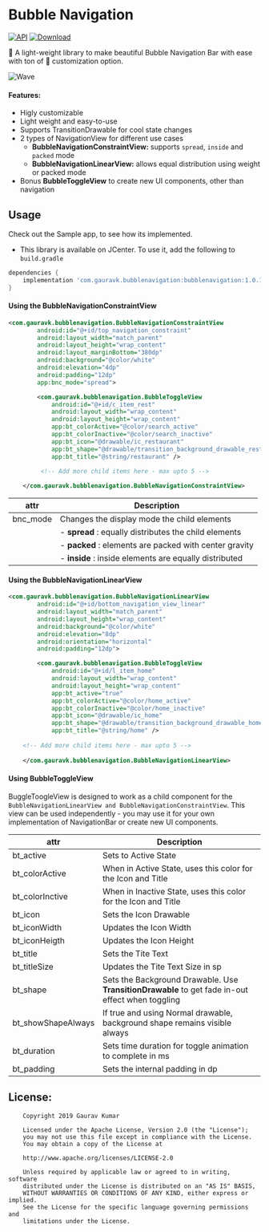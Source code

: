 # Bubble Navigation
[![API](https://img.shields.io/badge/API-19%2B-brightgreen.svg?style=flat)](https://android-arsenal.com/api?level=19) [ ![Download](https://api.bintray.com/packages/gauravk95/maven-repo/bubblenavigation/images/download.svg) ](https://bintray.com/gauravk95/maven-repo/bubblenavigation/_latestVersion)

🎉 A light-weight library to make beautiful Bubble Navigation Bar with ease with ton of 🎨 customization option.

![Wave](https://raw.githubusercontent.com/gauravk95/bubble-navigation/master/sample/sample.gif)

#### Features:
- Higly customizable
- Light weight and easy-to-use
- Supports TransitionDrawable for cool state changes
- 2 types of NavigationView for different use cases
    - **BubbleNavigationConstraintView:** supports `spread`, `inside` and `packed` mode
    - **BubbleNavigationLinearView:** allows equal distribution using weight or packed mode
- Bonus **BubbleToggleView** to create new UI components, other than navigation

## Usage

Check out the Sample app, to see how its implemented.

* This library is available on JCenter. To use it, add the following to `build.gradle`

```gradle
dependencies {
    implementation 'com.gauravk.bubblenavigation:bubblenavigation:1.0.1'
}
```

#### Using the BubbleNavigationConstraintView
```xml
<com.gauravk.bubblenavigation.BubbleNavigationConstraintView
        android:id="@+id/top_navigation_constraint"
        android:layout_width="match_parent"
        android:layout_height="wrap_content"
        android:layout_marginBottom="380dp"
        android:background="@color/white"
        android:elevation="4dp"
        android:padding="12dp"
        app:bnc_mode="spread">

        <com.gauravk.bubblenavigation.BubbleToggleView
            android:id="@+id/c_item_rest"
            android:layout_width="wrap_content"
            android:layout_height="wrap_content"
            app:bt_colorActive="@color/search_active"
            app:bt_colorInactive="@color/search_inactive"
            app:bt_icon="@drawable/ic_restaurant"
            app:bt_shape="@drawable/transition_background_drawable_restaurant"
            app:bt_title="@string/restaurant" />

         <!-- Add more child items here - max upto 5 -->
    
    </com.gauravk.bubblenavigation.BubbleNavigationConstraintView>
```
| **attr**     | **Description**                                       |
| ------------ | ----------------------------------------------------- | 
| bnc_mode     | Changes the display mode the child elements           |
|              | - **spread** : equally distributes the child elements | 
|              | - **packed** : elements are packed with center gravity|
|              | - **inside** : inside elements are equally distributed|

#### Using the BubbleNavigationLinearView

```xml
<com.gauravk.bubblenavigation.BubbleNavigationLinearView
        android:id="@+id/bottom_navigation_view_linear"
        android:layout_width="match_parent"
        android:layout_height="wrap_content"
        android:background="@color/white"
        android:elevation="8dp"
        android:orientation="horizontal"
        android:padding="12dp">

        <com.gauravk.bubblenavigation.BubbleToggleView
            android:id="@+id/l_item_home"
            android:layout_width="wrap_content"
            android:layout_height="wrap_content"
            app:bt_active="true"
            app:bt_colorActive="@color/home_active"
            app:bt_colorInactive="@color/home_inactive"
            app:bt_icon="@drawable/ic_home"
            app:bt_shape="@drawable/transition_background_drawable_home"
            app:bt_title="@string/home" />
  
    <!-- Add more child items here - max upto 5 -->
    
    </com.gauravk.bubblenavigation.BubbleNavigationLinearView>
```
#### Using BubbleToggleView
BuggleToogleView is designed to work as a child component for the `BubbleNavigationLinearView and BubbleNavigationConstraintView`. This view can be used independently - you may use it for your own implementation of NavigationBar or create new UI components.

| **attr**      | **Description**  |
| ------------- | ------------- | 
| bt_active     | Sets to Active State | 
| bt_colorActive     | When in Active State, uses this color for the Icon and Title  | 
| bt_colorInctive     | When in Inactive State, uses this color for the Icon and Title  | 
| bt_icon     | Sets the Icon Drawable | 
| bt_iconWidth     | Updates the Icon Width| 
| bt_iconHeigth     | Updates the Icon Height | 
| bt_title     | Sets the Tite Text |
| bt_titleSize     | Updates the Tite Text Size in sp | 
| bt_shape     | Sets the Background Drawable. Use **TransitionDrawable** to get fade in-out effect when toggling  | 
| bt_showShapeAlways     |  If true and using Normal drawable, background shape remains visible always | 
| bt_duration     |  Sets time duration for toggle animation to complete in ms | 
| bt_padding     |  Sets the internal padding in dp | 

## License:
```
    Copyright 2019 Gaurav Kumar

    Licensed under the Apache License, Version 2.0 (the "License");
    you may not use this file except in compliance with the License.
    You may obtain a copy of the License at

    http://www.apache.org/licenses/LICENSE-2.0

    Unless required by applicable law or agreed to in writing, software
    distributed under the License is distributed on an "AS IS" BASIS,
    WITHOUT WARRANTIES OR CONDITIONS OF ANY KIND, either express or implied.
    See the License for the specific language governing permissions and
    limitations under the License.
```

